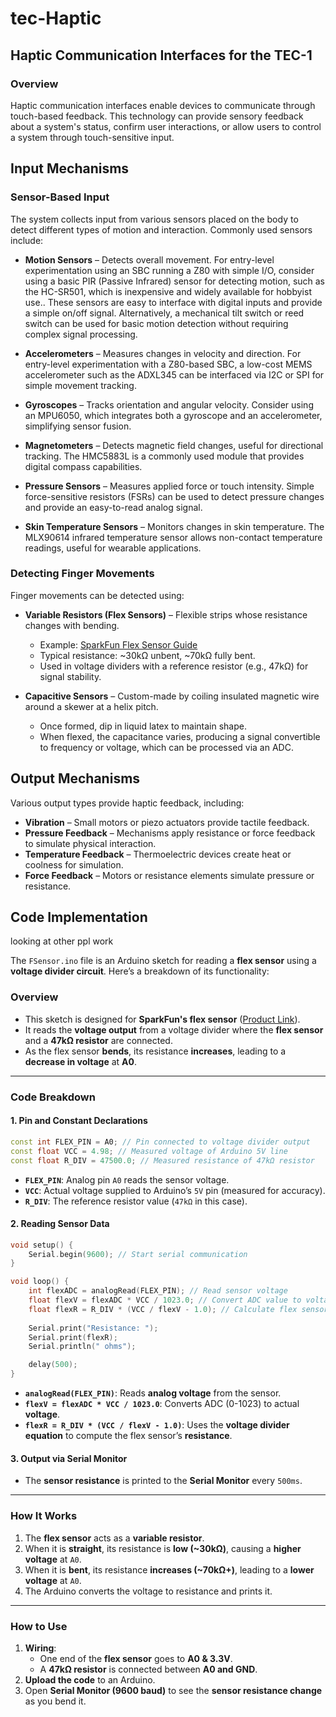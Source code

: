 # tec-Haptic

## Haptic Communication Interfaces for the TEC-1

### Overview
Haptic communication interfaces enable devices to communicate through touch-based feedback. This technology can provide sensory feedback about a system's status, confirm user interactions, or allow users to control a system through touch-sensitive input.

## Input Mechanisms
### Sensor-Based Input
The system collects input from various sensors placed on the body to detect different types of motion and interaction. Commonly used sensors include:

- **Motion Sensors** – Detects overall movement. For entry-level experimentation using an SBC running a Z80 with simple I/O, consider using a basic PIR (Passive Infrared) sensor for detecting motion, such as the HC-SR501, which is inexpensive and widely available for hobbyist use.. These sensors are easy to interface with digital inputs and provide a simple on/off signal. Alternatively, a mechanical tilt switch or reed switch can be used for basic motion detection without requiring complex signal processing.

- **Accelerometers** – Measures changes in velocity and direction. For entry-level experimentation with a Z80-based SBC, a low-cost MEMS accelerometer such as the ADXL345 can be interfaced via I2C or SPI for simple movement tracking.
  
- **Gyroscopes** – Tracks orientation and angular velocity. Consider using an MPU6050, which integrates both a gyroscope and an accelerometer, simplifying sensor fusion.
  
- **Magnetometers** – Detects magnetic field changes, useful for directional tracking. The HMC5883L is a commonly used module that provides digital compass capabilities.
  
- **Pressure Sensors** –  Measures applied force or touch intensity. Simple force-sensitive resistors (FSRs) can be used to detect pressure changes and provide an easy-to-read analog signal.
  
- **Skin Temperature Sensors** – Monitors changes in skin temperature. The MLX90614 infrared temperature sensor allows non-contact temperature readings, useful for wearable applications.
  

### Detecting Finger Movements
Finger movements can be detected using:

- **Variable Resistors (Flex Sensors)** – Flexible strips whose resistance changes with bending.
  - Example: [SparkFun Flex Sensor Guide](https://learn.sparkfun.com/tutorials/flex-sensor-hookup-guide/all)
  - Typical resistance: ~30kΩ unbent, ~70kΩ fully bent.
  - Used in voltage dividers with a reference resistor (e.g., 47kΩ) for signal stability.

- **Capacitive Sensors** – Custom-made by coiling insulated magnetic wire around a skewer at a helix pitch.
  - Once formed, dip in liquid latex to maintain shape.
  - When flexed, the capacitance varies, producing a signal convertible to frequency or voltage, which can be processed via an ADC.

## Output Mechanisms
Various output types provide haptic feedback, including:

- **Vibration** – Small motors or piezo actuators provide tactile feedback.
- **Pressure Feedback** – Mechanisms apply resistance or force feedback to simulate physical interaction.
- **Temperature Feedback** – Thermoelectric devices create heat or coolness for simulation.
- **Force Feedback** – Motors or resistance elements simulate pressure or resistance.

## Code Implementation
looking at other ppl work

The `FSensor.ino` file is an Arduino sketch for reading a **flex sensor** using a **voltage divider circuit**. Here’s a breakdown of its functionality:

### **Overview**
- This sketch is designed for **SparkFun's flex sensor** ([Product Link](https://www.sparkfun.com/products/10264)).
- It reads the **voltage output** from a voltage divider where the **flex sensor** and a **47kΩ resistor** are connected.
- As the flex sensor **bends**, its resistance **increases**, leading to a **decrease in voltage** at **A0**.

---

### **Code Breakdown**
#### **1. Pin and Constant Declarations**
```cpp
const int FLEX_PIN = A0; // Pin connected to voltage divider output
const float VCC = 4.98; // Measured voltage of Arduino 5V line
const float R_DIV = 47500.0; // Measured resistance of 47kΩ resistor
```
- **`FLEX_PIN`**: Analog pin `A0` reads the sensor voltage.
- **`VCC`**: Actual voltage supplied to Arduino’s `5V` pin (measured for accuracy).
- **`R_DIV`**: The reference resistor value (`47kΩ` in this case).

#### **2. Reading Sensor Data**
```cpp
void setup() {
    Serial.begin(9600); // Start serial communication
}

void loop() {
    int flexADC = analogRead(FLEX_PIN); // Read sensor voltage
    float flexV = flexADC * VCC / 1023.0; // Convert ADC value to voltage
    float flexR = R_DIV * (VCC / flexV - 1.0); // Calculate flex sensor resistance
    
    Serial.print("Resistance: ");
    Serial.print(flexR);
    Serial.println(" ohms");

    delay(500);
}
```
- **`analogRead(FLEX_PIN)`**: Reads **analog voltage** from the sensor.
- **`flexV = flexADC * VCC / 1023.0`**: Converts ADC (0-1023) to actual **voltage**.
- **`flexR = R_DIV * (VCC / flexV - 1.0)`**: Uses the **voltage divider equation** to compute the flex sensor’s **resistance**.

#### **3. Output via Serial Monitor**
- The **sensor resistance** is printed to the **Serial Monitor** every `500ms`.

---

### **How It Works**
1. The **flex sensor** acts as a **variable resistor**.
2. When it is **straight**, its resistance is **low (~30kΩ)**, causing a **higher voltage** at `A0`.
3. When it is **bent**, its resistance **increases (~70kΩ+)**, leading to a **lower voltage** at `A0`.
4. The Arduino converts the voltage to resistance and prints it.

---

### **How to Use**
1. **Wiring**:
   - One end of the **flex sensor** goes to **A0 & 3.3V**.
   - A **47kΩ resistor** is connected between **A0 and GND**.
2. **Upload the code** to an Arduino.
3. Open **Serial Monitor (9600 baud)** to see the **sensor resistance change** as you bend it.




 

